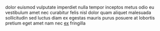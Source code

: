 dolor euismod vulputate imperdiet nulla tempor inceptos metus odio eu vestibulum
amet nec curabitur felis nisl dolor quam aliquet malesuada sollicitudin sed
luctus diam ex egestas mauris purus posuere at lobortis pretium eget amet nam
nec [ex](generated_webpages/vitae10.md) fringilla